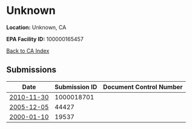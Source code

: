 # Unknown

**Location:** Unknown, CA

**EPA Facility ID:** 100000165457

[Back to CA Index](../../index.md)

## Submissions

| Date | Submission ID | Document Control Number |
|------|--------------|-------------------------|
| [2010-11-30](submissions/1000018701.md) | 1000018701 |  |
| [2005-12-05](submissions/44427.md) | 44427 |  |
| [2000-01-10](submissions/19537.md) | 19537 |  |
